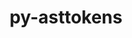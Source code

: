 ---
title: "py-asttokens"
layout: cache
categories: [package, v0.18.0]
meta: {"versions": ["2.0.5"], "compilers": ["gcc@=7.5.0"], "oss": ["ubuntu18.04"], "platforms": ["linux"], "targets": ["x86_64"], "stacks": ["e4s", "root"], "num_specs": 2, "num_specs_by_stack": {"e4s": 2, "root": 2}}
spec_details: [{"hash": "ll5h6ieyvp6b4r5e27opbx7quk4ufnwf", "compiler": "gcc@=7.5.0", "versions": ["2.0.5"], "os": "ubuntu18.04", "platform": "linux", "target": "x86_64", "variants": [], "stacks": ["e4s", "root"], "size": "-", "tarball": "https://binaries.spack.io/v0.18.0/build_cache/linux-ubuntu18.04-x86_64/gcc-7.5.0/py-asttokens-2.0.5/linux-ubuntu18.04-x86_64-gcc-7.5.0-py-asttokens-2.0.5-ll5h6ieyvp6b4r5e27opbx7quk4ufnwf.spack"}, {"hash": "wrsov3ykwwm4oxj3zsqmityqqy7wicif", "compiler": "gcc@=7.5.0", "versions": ["2.0.5"], "os": "ubuntu18.04", "platform": "linux", "target": "x86_64", "variants": [], "stacks": ["e4s", "root"], "size": "-", "tarball": "https://binaries.spack.io/v0.18.0/build_cache/linux-ubuntu18.04-x86_64/gcc-7.5.0/py-asttokens-2.0.5/linux-ubuntu18.04-x86_64-gcc-7.5.0-py-asttokens-2.0.5-wrsov3ykwwm4oxj3zsqmityqqy7wicif.spack"}]
---